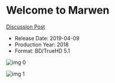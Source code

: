 # Welcome to Marwen

[Discussion Post](https://www.avsforum.com/threads/bass-eq-for-filtered-movies.2995212/post-57838806)

* Release Date: 2019-04-09
* Production Year: 2018
* Format: BD/TrueHD 5.1

![img 0](https://i.imgur.com/lEhsuXu.jpg)

![img 1](https://i.imgur.com/r5WOUBz.jpg)

